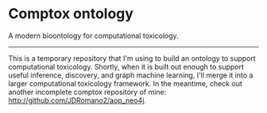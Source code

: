 # Comptox ontology
A modern bioontology for computational toxicology.

- - -

This is a temporary repository that I'm using to build an ontology to support computational toxicology. Shortly, when it is built out enough to support useful inference, discovery, and graph machine learning, I'll merge it into a larger computational toxicology framework. In the meantime, check out another incomplete comptox repository of mine: http://github.com/JDRomano2/aop_neo4j.